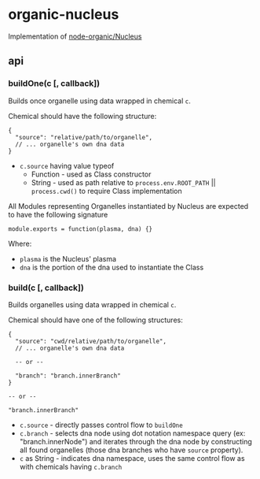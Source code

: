 # organic-nucleus

Implementation of [node-organic/Nucleus](https://github.com/VarnaLab/node-organic/blob/master/docs/Nucleus.md)

## api

### buildOne(c [, callback])

Builds once organelle using data wrapped in chemical `c`.

Chemical should have the following structure:

    {
      "source": "relative/path/to/organelle",
      // ... organelle's own dna data
    }


  * `c.source` having value typeof
    * Function - used as Class constructor
    * String - used as path relative to `process.env.ROOT_PATH` || `process.cwd()`  to require Class implementation

All Modules representing Organelles instantiated by Nucleus are expected to have the following signature

    module.exports = function(plasma, dna) {}

Where:

  * `plasma` is the Nucleus' plasma
  * `dna` is the portion of the dna used to instantiate the Class

### build(c [, callback])

Builds organelles using data wrapped in chemical `c`.

Chemical should have one of the following structures:

    {
      "source": "cwd/relative/path/to/organelle",
      // ... organelle's own dna data

      -- or --

      "branch": "branch.innerBranch"
    }

    -- or --

    "branch.innerBranch"


  * `c.source` - directly passes control flow to `buildOne`
  * `c.branch` - selects dna node using dot notation namespace query (ex: "branch.innerNode") and iterates through the dna node by constructing all found organelles (those dna branches who have `source` property).
  * `c` as String - indicates dna namespace, uses the same control flow as with chemicals having `c.branch`
